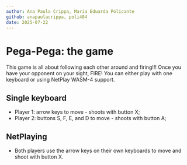 ```yaml
---
author: Ana Paula Crippa, Maria Eduarda Policante
github: anapaulacrippa, poli404
date: 2025-07-22
---
```


# Pega-Pega: the game

This game is all about following each other around and firing!!!
Once you have your opponent on your sight, FIRE!
You can either play with one keyboard or using NetPlay WASM-4 support.

## Single keyboard

- Player 1: arrow keys to move - shoots with button X;
- Player 2: buttons S, F, E, and D to move - shoots with button A;

## NetPlaying

- Both players use the arrow keys on their own keyboards to move and shoot with button X.
